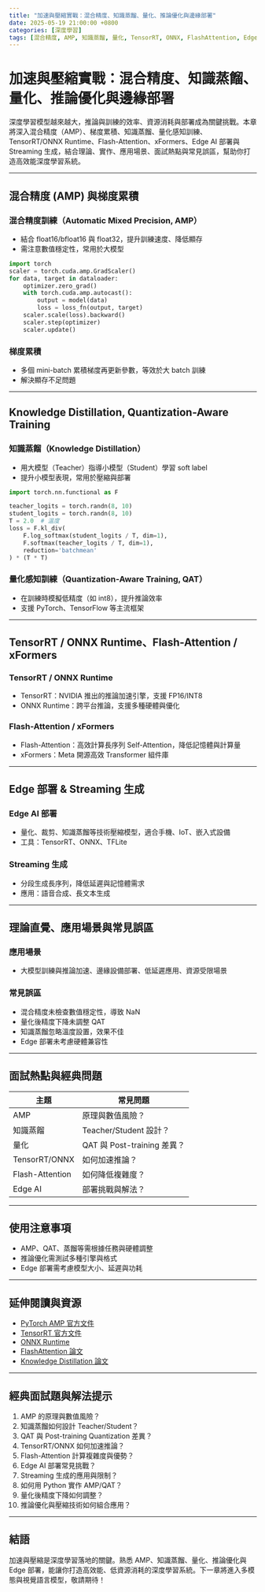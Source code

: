 ```yaml
---
title: "加速與壓縮實戰：混合精度、知識蒸餾、量化、推論優化與邊緣部署"
date: 2025-05-19 21:00:00 +0800
categories: [深度學習]
tags: [混合精度, AMP, 知識蒸餾, 量化, TensorRT, ONNX, FlashAttention, Edge AI]
---
```


# 加速與壓縮實戰：混合精度、知識蒸餾、量化、推論優化與邊緣部署

深度學習模型越來越大，推論與訓練的效率、資源消耗與部署成為關鍵挑戰。本章將深入混合精度（AMP）、梯度累積、知識蒸餾、量化感知訓練、TensorRT/ONNX Runtime、Flash-Attention、xFormers、Edge AI 部署與 Streaming 生成，結合理論、實作、應用場景、面試熱點與常見誤區，幫助你打造高效能深度學習系統。

---

## 混合精度 (AMP) 與梯度累積

### 混合精度訓練（Automatic Mixed Precision, AMP）

- 結合 float16/bfloat16 與 float32，提升訓練速度、降低顯存
- 需注意數值穩定性，常用於大模型

```python
import torch
scaler = torch.cuda.amp.GradScaler()
for data, target in dataloader:
    optimizer.zero_grad()
    with torch.cuda.amp.autocast():
        output = model(data)
        loss = loss_fn(output, target)
    scaler.scale(loss).backward()
    scaler.step(optimizer)
    scaler.update()
```

### 梯度累積

- 多個 mini-batch 累積梯度再更新參數，等效於大 batch 訓練
- 解決顯存不足問題

---

## Knowledge Distillation, Quantization-Aware Training

### 知識蒸餾（Knowledge Distillation）

- 用大模型（Teacher）指導小模型（Student）學習 soft label
- 提升小模型表現，常用於壓縮與部署

```python
import torch.nn.functional as F

teacher_logits = torch.randn(8, 10)
student_logits = torch.randn(8, 10)
T = 2.0  # 溫度
loss = F.kl_div(
    F.log_softmax(student_logits / T, dim=1),
    F.softmax(teacher_logits / T, dim=1),
    reduction='batchmean'
) * (T * T)
```

### 量化感知訓練（Quantization-Aware Training, QAT）

- 在訓練時模擬低精度（如 int8），提升推論效率
- 支援 PyTorch、TensorFlow 等主流框架

---

## TensorRT / ONNX Runtime、Flash-Attention / xFormers

### TensorRT / ONNX Runtime

- TensorRT：NVIDIA 推出的推論加速引擎，支援 FP16/INT8
- ONNX Runtime：跨平台推論，支援多種硬體與優化

### Flash-Attention / xFormers

- Flash-Attention：高效計算長序列 Self-Attention，降低記憶體與計算量
- xFormers：Meta 開源高效 Transformer 組件庫

---

## Edge 部署 & Streaming 生成

### Edge AI 部署

- 量化、裁剪、知識蒸餾等技術壓縮模型，適合手機、IoT、嵌入式設備
- 工具：TensorRT、ONNX、TFLite

### Streaming 生成

- 分段生成長序列，降低延遲與記憶體需求
- 應用：語音合成、長文本生成

---

## 理論直覺、應用場景與常見誤區

### 應用場景

- 大模型訓練與推論加速、邊緣設備部署、低延遲應用、資源受限場景

### 常見誤區

- 混合精度未檢查數值穩定性，導致 NaN
- 量化後精度下降未調整 QAT
- 知識蒸餾忽略溫度設置，效果不佳
- Edge 部署未考慮硬體兼容性

---

## 面試熱點與經典問題

| 主題         | 常見問題 |
|--------------|----------|
| AMP          | 原理與數值風險？ |
| 知識蒸餾     | Teacher/Student 設計？ |
| 量化         | QAT 與 Post-training 差異？ |
| TensorRT/ONNX| 如何加速推論？ |
| Flash-Attention | 如何降低複雜度？ |
| Edge AI      | 部署挑戰與解法？ |

---

## 使用注意事項

* AMP、QAT、蒸餾等需根據任務與硬體調整
* 推論優化需測試多種引擎與格式
* Edge 部署需考慮模型大小、延遲與功耗

---

## 延伸閱讀與資源

* [PyTorch AMP 官方文件](https://pytorch.org/docs/stable/amp.html)
* [TensorRT 官方文件](https://docs.nvidia.com/deeplearning/tensorrt/)
* [ONNX Runtime](https://onnxruntime.ai/)
* [FlashAttention 論文](https://arxiv.org/abs/2205.14135)
* [Knowledge Distillation 論文](https://arxiv.org/abs/1503.02531)

---

## 經典面試題與解法提示

1. AMP 的原理與數值風險？
2. 知識蒸餾如何設計 Teacher/Student？
3. QAT 與 Post-training Quantization 差異？
4. TensorRT/ONNX 如何加速推論？
5. Flash-Attention 計算複雜度與優勢？
6. Edge AI 部署常見挑戰？
7. Streaming 生成的應用與限制？
8. 如何用 Python 實作 AMP/QAT？
9. 量化後精度下降如何調整？
10. 推論優化與壓縮技術如何組合應用？

---

## 結語

加速與壓縮是深度學習落地的關鍵。熟悉 AMP、知識蒸餾、量化、推論優化與 Edge 部署，能讓你打造高效能、低資源消耗的深度學習系統。下一章將進入多模態與視覺語言模型，敬請期待！
